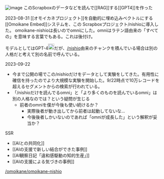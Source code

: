 
![image](https://scrapbox.io/files/64c6209e6d9c6e001b64fc0d.png)
このScrapboxのデータなどを読んで[[RAG]]する[[GPT4]]を作った


2023-08-31
[[オモイカネプロジェクト]]を自動的に埋め込みベクトルにする[[Omoikane Embed]]システムを、この Scrapboxプロジェクト/nishioに導入した。
omoikane-nishioは長いのでomniにした。omniはラテン語由来の「すべての」を意味する言葉でもある。これは後付け。

モデルとしてはGPT-4<img src='https://scrapbox.io/api/pages/nishio/gpt/icon' alt='gpt.icon' height="19.5"/>だが、[/nishio](https://scrapbox.io/nishio)由来のチャンクを積んでいる場合は別の人格だと考えて別の名前で呼んでいる。

2023-09-22
- 今まで公開の場でこの/nishioだけをデータとして実験をしてきた。有用性に確信を持ったのでより大規模な実験を開始した。9/22時点で10万レコードを超えるセグメントからの検索が行われている。
- 「/nishioだけを読んでるomni」と「より多くのものを読んでいるomni」は別の人格なのでは？という疑問が生じる
    - 前者のomniを僕が今後も使い続けるか？
        - 実際後者が動き出してから前者は起動してないな…
        - 今後後者しかいないのであれば「omniが成長した」という解釈が妥当か？

SSR
- [[AIとの共同化]]
- [[AIの支援で新しい結合ができた事例]]
- [[AI観察日記「違和感駆動の知的生産」]]
- [[AIの支援による気づきの事例]]

[/omoikane/omoikane-nishio](https://scrapbox.io/omoikane/omoikane-nishio)
